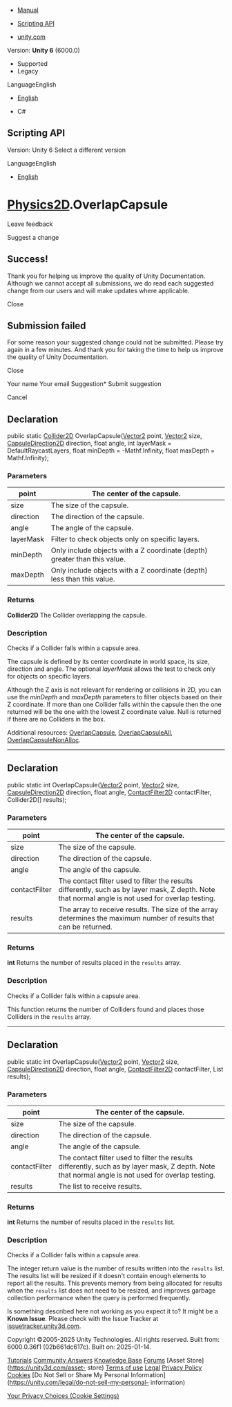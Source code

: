 [ ]()

  * [Manual](../Manual/index.html)
  * [Scripting API](../ScriptReference/index.html)

  * [unity.com](https://unity.com/)

Version: **Unity 6** (6000.0)

  * Supported
  * Legacy

LanguageEnglish

  * [English]()

  * C#

[ ](https://docs.unity3d.com)

## Scripting API

Version: Unity 6 Select a different version

LanguageEnglish

  * [English]()

#  [Physics2D](Physics2D.html).OverlapCapsule

Leave feedback

Suggest a change

## Success!

Thank you for helping us improve the quality of Unity Documentation. Although
we cannot accept all submissions, we do read each suggested change from our
users and will make updates where applicable.

Close

## Submission failed

For some reason your suggested change could not be submitted. Please <a>try
again</a> in a few minutes. And thank you for taking the time to help us
improve the quality of Unity Documentation.

Close

Your name Your email Suggestion* Submit suggestion

Cancel

[ ]()

## Declaration

public static [Collider2D](Collider2D.html)
OverlapCapsule([Vector2](Vector2.html) point, [Vector2](Vector2.html) size,
[CapsuleDirection2D](CapsuleDirection2D.html) direction, float angle, int
layerMask = DefaultRaycastLayers, float minDepth = -Mathf.Infinity, float
maxDepth = Mathf.Infinity);

### Parameters

point | The center of the capsule.  
---|---  
size | The size of the capsule.  
direction | The direction of the capsule.  
angle | The angle of the capsule.  
layerMask | Filter to check objects only on specific layers.  
minDepth | Only include objects with a Z coordinate (depth) greater than this value.  
maxDepth | Only include objects with a Z coordinate (depth) less than this value.  
  
### Returns

**Collider2D** The Collider overlapping the capsule.

### Description

Checks if a Collider falls within a capsule area.

The capsule is defined by its center coordinate in world space, its size,
direction and angle. The optional _layerMask_ allows the test to check only
for objects on specific layers.  
  
Although the Z axis is not relevant for rendering or collisions in 2D, you can
use the _minDepth_ and _maxDepth_ parameters to filter objects based on their
Z coordinate. If more than one Collider falls within the capsule then the one
returned will be the one with the lowest Z coordinate value. Null is returned
if there are no Colliders in the box.  
  
Additional resources: [OverlapCapsule](Physics2D.OverlapCapsule.html),
[OverlapCapsuleAll](Physics2D.OverlapCapsuleAll.html),
[OverlapCapsuleNonAlloc](Physics2D.OverlapCapsuleNonAlloc.html).

* * *

## Declaration

public static int OverlapCapsule([Vector2](Vector2.html) point,
[Vector2](Vector2.html) size, [CapsuleDirection2D](CapsuleDirection2D.html)
direction, float angle, [ContactFilter2D](ContactFilter2D.html) contactFilter,
Collider2D[] results);

### Parameters

point | The center of the capsule.  
---|---  
size | The size of the capsule.  
direction | The direction of the capsule.  
angle | The angle of the capsule.  
contactFilter | The contact filter used to filter the results differently, such as by layer mask, Z depth. Note that normal angle is not used for overlap testing.  
results | The array to receive results. The size of the array determines the maximum number of results that can be returned.  
  
### Returns

**int** Returns the number of results placed in the `results` array.

### Description

Checks if a Collider falls within a capsule area.

This function returns the number of Colliders found and places those Colliders
in the `results` array.

* * *

## Declaration

public static int OverlapCapsule([Vector2](Vector2.html) point,
[Vector2](Vector2.html) size, [CapsuleDirection2D](CapsuleDirection2D.html)
direction, float angle, [ContactFilter2D](ContactFilter2D.html) contactFilter,
List<Collider2D> results);

### Parameters

point | The center of the capsule.  
---|---  
size | The size of the capsule.  
direction | The direction of the capsule.  
angle | The angle of the capsule.  
contactFilter | The contact filter used to filter the results differently, such as by layer mask, Z depth. Note that normal angle is not used for overlap testing.  
results | The list to receive results.  
  
### Returns

**int** Returns the number of results placed in the `results` list.

### Description

Checks if a Collider falls within a capsule area.

The integer return value is the number of results written into the `results`
list. The results list will be resized if it doesn't contain enough elements
to report all the results. This prevents memory from being allocated for
results when the `results` list does not need to be resized, and improves
garbage collection performance when the query is performed frequently.

Is something described here not working as you expect it to? It might be a
**Known Issue**. Please check with the Issue Tracker at
[issuetracker.unity3d.com](https://issuetracker.unity3d.com).

Copyright ©2005-2025 Unity Technologies. All rights reserved. Built from:
6000.0.36f1 (02b661dc617c). Built on: 2025-01-14.

[Tutorials](https://unity3d.com/learn) [Community
Answers](https://answers.unity3d.com) [Knowledge
Base](https://support.unity3d.com/hc/en-us)
[Forums](https://forum.unity3d.com) [Asset Store](https://unity3d.com/asset-
store) [Terms of use](https://docs.unity3d.com/Manual/TermsOfUse.html)
[Legal](https://unity.com/legal) [Privacy
Policy](https://unity.com/legal/privacy-policy)
[Cookies](https://unity.com/legal/cookie-policy) [Do Not Sell or Share My
Personal Information](https://unity.com/legal/do-not-sell-my-personal-
information)

[Your Privacy Choices (Cookie Settings)](javascript:void\(0\);)

